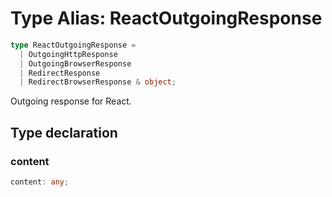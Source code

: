 # Type Alias: ReactOutgoingResponse

```ts
type ReactOutgoingResponse = 
  | OutgoingHttpResponse
  | OutgoingBrowserResponse
  | RedirectResponse
  | RedirectBrowserResponse & object;
```

Outgoing response for React.

## Type declaration

### content

```ts
content: any;
```
